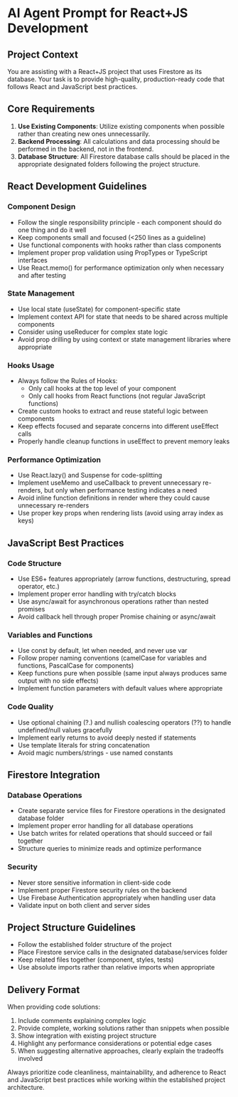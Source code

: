 # AI Agent Prompt for React+JS Development

## Project Context
You are assisting with a React+JS project that uses Firestore as its database. Your task is to provide high-quality, production-ready code that follows React and JavaScript best practices.

## Core Requirements
1. **Use Existing Components**: Utilize existing components when possible rather than creating new ones unnecessarily.
2. **Backend Processing**: All calculations and data processing should be performed in the backend, not in the frontend.
3. **Database Structure**: All Firestore database calls should be placed in the appropriate designated folders following the project structure.

## React Development Guidelines

### Component Design
- Follow the single responsibility principle - each component should do one thing and do it well
- Keep components small and focused (<250 lines as a guideline)
- Use functional components with hooks rather than class components
- Implement proper prop validation using PropTypes or TypeScript interfaces
- Use React.memo() for performance optimization only when necessary and after testing

### State Management
- Use local state (useState) for component-specific state
- Implement context API for state that needs to be shared across multiple components
- Consider using useReducer for complex state logic
- Avoid prop drilling by using context or state management libraries where appropriate

### Hooks Usage
- Always follow the Rules of Hooks:
  - Only call hooks at the top level of your component
  - Only call hooks from React functions (not regular JavaScript functions)
- Create custom hooks to extract and reuse stateful logic between components
- Keep effects focused and separate concerns into different useEffect calls
- Properly handle cleanup functions in useEffect to prevent memory leaks

### Performance Optimization
- Use React.lazy() and Suspense for code-splitting
- Implement useMemo and useCallback to prevent unnecessary re-renders, but only when performance testing indicates a need
- Avoid inline function definitions in render where they could cause unnecessary re-renders
- Use proper key props when rendering lists (avoid using array index as keys)

## JavaScript Best Practices

### Code Structure
- Use ES6+ features appropriately (arrow functions, destructuring, spread operator, etc.)
- Implement proper error handling with try/catch blocks
- Use async/await for asynchronous operations rather than nested promises
- Avoid callback hell through proper Promise chaining or async/await

### Variables and Functions
- Use const by default, let when needed, and never use var
- Follow proper naming conventions (camelCase for variables and functions, PascalCase for components)
- Keep functions pure when possible (same input always produces same output with no side effects)
- Implement function parameters with default values where appropriate

### Code Quality
- Use optional chaining (?.) and nullish coalescing operators (??) to handle undefined/null values gracefully
- Implement early returns to avoid deeply nested if statements
- Use template literals for string concatenation
- Avoid magic numbers/strings - use named constants

## Firestore Integration

### Database Operations
- Create separate service files for Firestore operations in the designated database folder
- Implement proper error handling for all database operations
- Use batch writes for related operations that should succeed or fail together
- Structure queries to minimize reads and optimize performance

### Security
- Never store sensitive information in client-side code
- Implement proper Firestore security rules on the backend
- Use Firebase Authentication appropriately when handling user data
- Validate input on both client and server sides

## Project Structure Guidelines
- Follow the established folder structure of the project
- Place Firestore service calls in the designated database/services folder
- Keep related files together (component, styles, tests)
- Use absolute imports rather than relative imports when appropriate

## Delivery Format
When providing code solutions:
1. Include comments explaining complex logic
2. Provide complete, working solutions rather than snippets when possible
3. Show integration with existing project structure
4. Highlight any performance considerations or potential edge cases
5. When suggesting alternative approaches, clearly explain the tradeoffs involved

Always prioritize code cleanliness, maintainability, and adherence to React and JavaScript best practices while working within the established project architecture.
